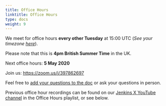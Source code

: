 ```yaml
---
title: Office Hours
linktitle: Office Hours
type: docs
weight: 9
---
```


We meet for office hours **every other Tuesday** at 15:00 UTC (*See your timezone [here](https://time.is/1500_in_UTC)*).

Please note that this is **4pm British Summer Time** in the UK.

Next office hours: **5 May 2020**

Join us: <https://zoom.us/j/397862697>

Feel free to [add your questions to the doc](https://docs.google.com/document/d/1wHdBlZAN-ndPELuBoM5HBnYiQLvcz92-euXne2mKOEI/edit) or ask your questions in person.

Previous office hour recordings can be found on our [Jenkins X YouTube channel](https://www.youtube.com/channel/UCN2kblPjXKMcjjVYmwvquvg/playlists) in the Office Hours playlist, or see below.
